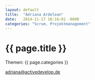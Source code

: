 ```yaml
---
layout: default
title:  "Adriana Ardelean"
date:   2014-11-17 16:16:01 -0600
categories: "Scrum, Projektmanagement"
---
```


# {{ page.title }}

Themen: {{ page.categories }}

adriana@activedevelop.de

